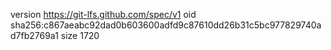 version https://git-lfs.github.com/spec/v1
oid sha256:c867aeabc92dad0b603600adfd9c87610dd26b31c5bc977829740ad7fb2769a1
size 1720
